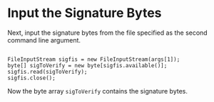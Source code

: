 
# Input the Signature Bytes

Next, input the signature bytes from the file specified as the second command line argument.

```

FileInputStream sigfis = new FileInputStream(args[1]);
byte[] sigToVerify = new byte[sigfis.available()]; 
sigfis.read(sigToVerify);
sigfis.close();

```

Now the byte array `sigToVerify` contains the signature bytes.
